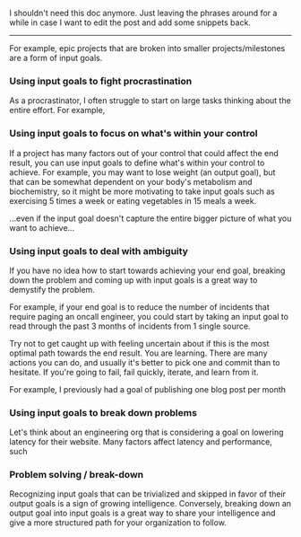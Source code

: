I shouldn't need this doc anymore. Just leaving the phrases around for a while in case I want to edit the post and add some snippets back.

---------

For example, epic projects that are broken into smaller projects/milestones are a form of input goals.

### Using input goals to fight procrastination

As a procrastinator, I often struggle to start on large tasks thinking about the entire effort. For example,  

### Using input goals to focus on what's within your control

If a project has many factors out of your control that could affect the end result, you can use input goals to define what's within your control to achieve. For example, you may want to lose weight (an output goal), but that can be somewhat dependent on your body's metabolism and biochemistry, so it might be more motivating to take input goals such as exercising 5 times a week or eating vegetables in 15 meals a week.

...even if the input goal doesn't capture the entire bigger picture of what you want to achieve...

### Using input goals to deal with ambiguity

If you have no idea how to start towards achieving your end goal, breaking down the problem and coming up with input goals is a great way to demystify the problem.

For example, if your end goal is to reduce the number of incidents that require paging an oncall engineer, you could start by taking an input goal to read through the past 3 months of incidents from 1 single source.

Try not to get caught up with feeling uncertain about if this is the most optimal path towards the end result. You are learning. There are many actions you can do, and usually it's better to pick one and commit than to hesitate. If you're going to fail, fail quickly, iterate, and learn from it.

For example, I previously had a goal of publishing one blog post per month


### Using input goals to break down problems

Let's think about an engineering org that is considering a goal on lowering latency for their website. Many factors affect latency and performance, such

### Problem solving / break-down

Recognizing input goals that can be trivialized and skipped in favor of their output goals is a sign of growing intelligence. Conversely, breaking down an output goal into input goals is a great way to share your intelligence and give a more structured path for your organization to follow.


